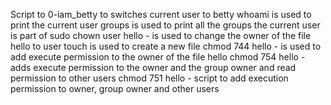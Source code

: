 Script to 0-iam_betty to switches current user to betty
whoami is used to print the current user
groups is used to print all the groups the current user is part of
sudo chown user hello - is used to change the owner of the file hello to user
touch is used to create a new file
chmod 744 hello - is used to add execute permission to the owner of the file hello
chmod 754 hello - adds execute permission to the owner and the group owner and read permission to other users
chmod 751 hello - script to add execution permission to owner, group owner and other users
